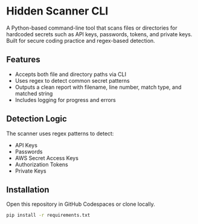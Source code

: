 #  Hidden Scanner CLI

A Python-based command-line tool that scans files or directories for hardcoded secrets such as API keys, passwords, tokens, and private keys. Built for secure coding practice and regex-based detection.

##  Features
- Accepts both file and directory paths via CLI
- Uses regex to detect common secret patterns
- Outputs a clean report with filename, line number, match type, and matched string
- Includes logging for progress and errors

##  Detection Logic
The scanner uses regex patterns to detect:
- API Keys
- Passwords
- AWS Secret Access Keys
- Authorization Tokens
- Private Keys

##  Installation

Open this repository in GitHub Codespaces or clone locally.

```bash
pip install -r requirements.txt
